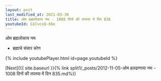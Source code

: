 ```yaml
---
layout: post
last_modified_at: 2021-03-30
title: ओम ब्रह्मलोकाय नमः - 1008 दिनों की तपस्या में दिन 836
youtubeId: G1CvcxQ-X6o
---
```

 
 
 ओम ब्रह्मलोकाय नमः  
 
 -  ब्रह्माचे संसार कोण 
 
  
 
  
 
 
 
 
 
 


{% include youtubePlayer.html id=page.youtubeId %}
 
[Next]({{ site.baseurl }}{% link  split1/_posts/2012-11-05-ओम हलढाणाया नमः - 1008 दिनों की तपस्या में दिन 835.md%})
 
